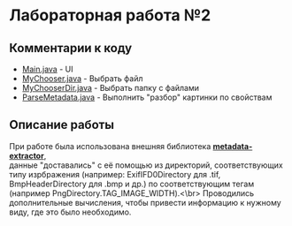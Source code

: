 # Лабораторная работа №2

## Комментарии к коду
 - [Main.java](https://github.com/Elizaveta99/Computer_graphics_lab2/blob/master/cgLab2/src/Main.java) - UI
 - [MyChooser.java](https://github.com/Elizaveta99/Computer_graphics_lab2/blob/master/cgLab2/src/MyChooser.java) - Выбрать файл
 - [MyChooserDir.java](https://github.com/Elizaveta99/Computer_graphics_lab2/blob/master/cgLab2/src/MyChooserDir.java) - Выбрать папку с файлами
 - [ParseMetadata.java](https://github.com/Elizaveta99/Computer_graphics_lab2/blob/master/cgLab2/src/ParseMetadata.java) - Выполнить "разбор" картинки по свойствам
 
## Описание работы
При работе была использована внешняя библиотека [**metadata-extractor**](https://github.com/drewnoakes/metadata-extractor), \
данные "доставались" с её помощью из директорий, соответствующих типу изрбражения (например: ExifIFD0Directory для .tif, BmpHeaderDirectory для .bmp и др.) по соответствующим тегам (например PngDirectory.TAG_IMAGE_WIDTH).<\br>
Проводились дополнительные вычисления, чтобы привести информацию к нужному виду, где это было необходимо.
